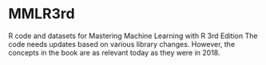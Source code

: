 # MMLR3rd
R code and datasets for Mastering Machine Learning with R 3rd Edition
The code needs updates based on various library changes. However, the concepts in the book are as relevant today as they were in 2018.
